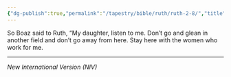 ```yaml
---
{"dg-publish":true,"permalink":"/tapestry/bible/ruth/ruth-2-8/","title":"Ruth 2:8","tags":["bible-verse","bible-verse"],"dgHomeLink":true,"dgShowLocalGraph":true,"dgEnableSearch":true}
---
```



So Boaz said to Ruth, “My daughter, listen to me. Don’t go and glean in another field and don’t go away from here. Stay here with the women who work for me.

---
*New International Version (NIV)*